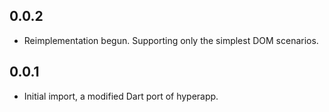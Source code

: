 ## 0.0.2

- Reimplementation begun. Supporting only the simplest DOM scenarios.

## 0.0.1

- Initial import, a modified Dart port of hyperapp.

